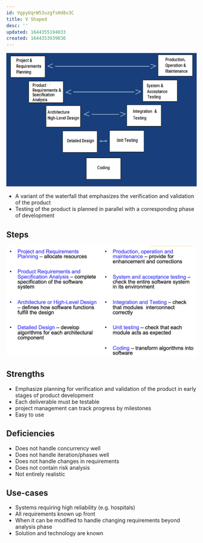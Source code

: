 ```yaml
---
id: VgpyUqrW53uzgfsHd8v3C
title: V Shaped
desc: ''
updated: 1644355194033
created: 1644353939836
---
```


![](/assets/images/2022-02-08-13-59-24.png)
- A variant of the waterfall that emphasizes the verification and validation of the product
- Testing of the product is planned in parallel with a corresponding phase of development
## Steps
![](/assets/images/2022-02-08-14-07-21.png)
## Strengths
- Emphasize planning for verification and validation of the product in early stages of product development
- Each deliverable must be testable
- project management can track progress by milestones
- Easy to use
## Deficiencies
- Does not handle concurrency well
- Does not handle iteration/phases well
- Does not handle changes in requirements
- Does not contain risk analysis
- Not entirely realistic
## Use-cases
- Systems requiring high reliability (e.g. hospitals)
- All requirements known up front
- When it can be modified to handle changing requirements beyond analysis phase
- Solution and technology are known